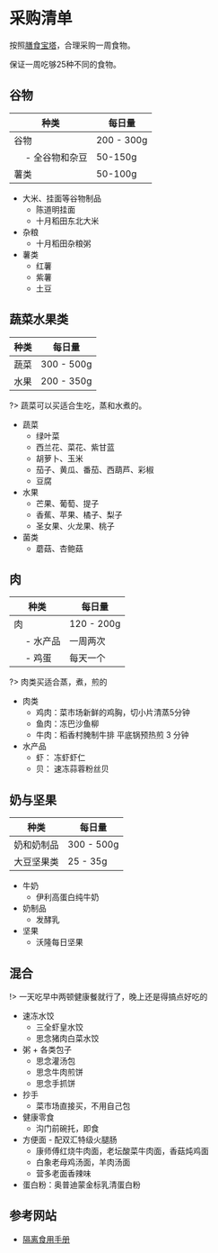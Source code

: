 # 采购清单

按照[膳食宝塔](http://dg.cnsoc.org/upload/affix/20220426154943388.jpg)，合理采购一周食物。

保证一周吃够25种不同的食物。

## 谷物

| 种类 | 每日量 |
| --- | --- |
| 谷物 | 200 - 300g |
| &emsp;   - 全谷物和杂豆 | 50-150g |
| 薯类 | 50-100g |

+ 大米、挂面等谷物制品
  + 陈道明挂面
  + 十月稻田东北大米
+ 杂粮
  + 十月稻田杂粮粥 
+ 薯类
  + 红薯
  + 紫薯
  + 土豆

## 蔬菜水果类

| 种类 | 每日量 |
| --- | --- |
| 蔬菜 | 300 - 500g |
| 水果 | 200 - 350g |

?> 蔬菜可以买适合生吃，蒸和水煮的。

+ 蔬菜
  + 绿叶菜
  + 西兰花、菜花、紫甘蓝
  + 胡萝卜、玉米
  + 茄子、黄瓜、番茄、西葫芦、彩椒
  + 豆腐
+ 水果
  + 芒果、葡萄、提子
  + 香蕉、苹果、橘子、梨子
  + 圣女果、火龙果、桃子
+ 菌类
  + 蘑菇、杏鲍菇

## 肉

| 种类 | 每日量 |
| --- | --- |
| 肉 | 120 - 200g |
| &emsp;   - 水产品 | 一周两次 |
| &emsp;   - 鸡蛋 | 每天一个 |

?> 肉类买适合蒸，煮，煎的

+ 肉类
  + 鸡肉：菜市场新鲜的鸡胸，切小片清蒸5分钟
  + 鱼肉：冻巴沙鱼柳
  + 牛肉：稻香村腌制牛排 平底锅预热煎 3 分钟
+ 水产品
  + 虾： 冻虾虾仁
  + 贝： 速冻蒜蓉粉丝贝

## 奶与坚果

| 种类 | 每日量 |
| --- | --- |
| 奶和奶制品 | 300 - 500g |
| 大豆坚果类 | 25 - 35g |

+ 牛奶
  + 伊利高蛋白纯牛奶
+ 奶制品
  + 发酵乳
+ 坚果
  + 沃隆每日坚果

## 混合

!> 一天吃早中两顿健康餐就行了，晚上还是得搞点好吃的

+ 速冻水饺
  + 三全虾皇水饺
  + 思念猪肉白菜水饺
+ 粥 + 各类包子
  + 思念灌汤包
  + 思念牛肉煎饼
  + 思念手抓饼
+ 抄手
  + 菜市场直接买，不用自己包
+ 健康零食
  + 沟门前碗托，即食
+ 方便面 - 配双汇特级火腿肠
  + 康师傅红烧牛肉面，老坛酸菜牛肉面，香菇炖鸡面
  + 白象老母鸡汤面，羊肉汤面
  + 营多老面香辣味
+ 蛋白粉：奥普迪蒙金标乳清蛋白粉

## 参考网站

+ [隔离食用手册](https://cook.yunyoujun.cn/?ref=www.tboxn.com)
